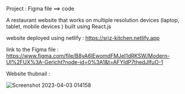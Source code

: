 Project : Figma file ==> code

A restaurant website that works on multiple resolution devices (laptop, tablet, mobile devices ) built using React.js 

website deployed using netlify : https://sriz-kitchen.netlify.app

link to the Figma file : https://www.figma.com/file/B8yA6lEwomdFMJeI1dRKSW/Modern-UI%2FUX%3A-Gericht?node-id=0%3A1&t=AFYIdP7thedJIfuO-1

Website thubnail : 


![Screenshot 2023-04-03 014158](https://user-images.githubusercontent.com/68237238/229376737-d53d91fc-6af7-48e4-b05d-d8e90745022c.png)
